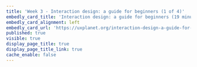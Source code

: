 ```yaml
---
title: 'Week 3 - Interaction design: a guide for beginners (1 of 4)'
embedly_card_title: 'Interaction design: a guide for beginners (19 minute read)'
embedly_card_alignment: left
embedly_card_url: 'https://uxplanet.org/interaction-design-a-guide-for-beginners-32ff2364b53f'
published: true
visible: true
display_page_title: true
display_page_title_link: true
cache_enable: false
---
```

